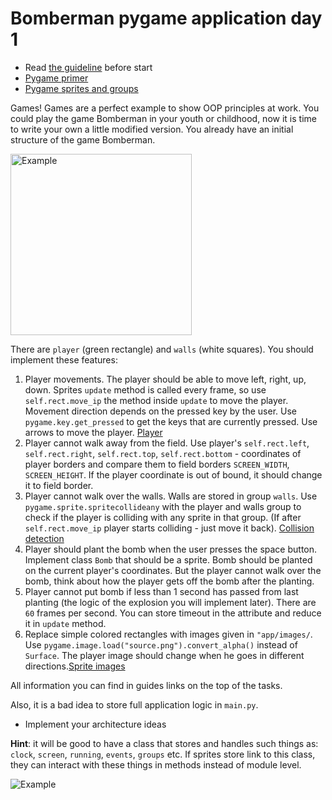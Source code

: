 # Bomberman pygame application day 1

- Read [the guideline](https://github.com/mate-academy/py-task-guideline/blob/main/README.md) before start
- [Pygame primer](https://realpython.com/pygame-a-primer/)
- [Pygame sprites and groups](https://kidscancode.org/blog/2016/08/pygame_1-2_working-with-sprites/)

Games! Games are a perfect example to show OOP principles at work.
You could play the game Bomberman in your youth or childhood, now
it is time to write your own a little modified version.
You already have an initial structure of the game Bomberman.

<img width="290" alt="Example" src="https://user-images.githubusercontent.com/80070761/154217048-7d2a3451-8819-4a85-a00f-c01ba6be66c3.png">

There are `player` (green rectangle) and `walls` (white squares).
You should implement these features:
1. Player movements. The player should be able to move left, right, up, down.
Sprites `update` method is called every frame, so use `self.rect.move_ip`
the method inside `update` to move the player. Movement direction depends
on the pressed key by the user. Use `pygame.key.get_pressed` to get the keys that are
currently pressed. Use arrows to move the player. [Player](https://realpython.com/pygame-a-primer/#sprites)
2. Player cannot walk away from the field. Use player's `self.rect.left`,
`self.rect.right`, `self.rect.top`, `self.rect.bottom` - coordinates of player
borders and compare them to field borders `SCREEN_WIDTH`, `SCREEN_HEIGHT`.
If the player coordinate is out of bound, it should change it to field border.
3. Player cannot walk over the walls. Walls are stored in group `walls`.
Use `pygame.sprite.spritecollideany` with the player and walls group 
to check if the player is colliding with any sprite in that group. (If after 
`self.rect.move_ip` player starts colliding - just move it back). [Collision detection](https://realpython.com/pygame-a-primer/#collision-detection)
4. Player should plant the bomb when the user presses the space button. 
Implement class `Bomb` that should be a sprite. Bomb should be planted on the 
current player's coordinates. But the player
cannot walk over the bomb, think about how the player gets off the bomb after the
planting.
5. Player cannot put bomb if less than 1 second has passed from last planting 
(the logic of the explosion you will implement later). There are `60` frames per second.
You can store timeout in the attribute and reduce it in `update` method.
6. Replace simple colored rectangles with images given in `"app/images/`. Use
`pygame.image.load("source.png").convert_alpha()` instead of `Surface`. The player
image should change when he goes in different directions.[Sprite images](https://realpython.com/pygame-a-primer/#sprite-images)

All information you can find in guides links on the top of the tasks.

Also, it is a bad idea to store full application logic in `main.py`. 
- Implement your architecture ideas

**Hint**: it will be good to have a class that stores and handles 
such things as: `clock`, `screen`, `running`, `events`, `groups` etc.
If sprites store link to this class, they can interact with these
things in methods instead of module level.

![Example](https://user-images.githubusercontent.com/80070761/153866858-de575692-0b47-4a29-97cd-4326fde4dbb0.gif)
